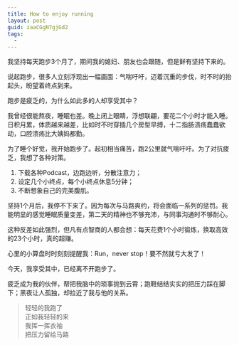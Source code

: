 ```yaml
---
title: How to enjoy running
layout: post
guid: zaaCGgN7gjGd2
tags:
  - 
---
```


我坚持每天跑步3个月了，期间我的媳妇、朋友也会跟随，但是鲜有坚持下来的。

说起跑步，很多人立刻浮现出一幅画面：气喘吁吁，迈着沉重的步伐，时不时的抬起头，盼望着终点到来。

跑步是疲乏的，为什么如此多的人却享受其中？

我曾经很能熬夜，睡眠也差。晚上闭上眼睛，浮想联翩，要花二个小时才能入睡。日积月累，体质越来越差，比如时不时穿插几个房型早搏，十二指肠溃疡蠢蠢欲动，口腔溃疡比大姨妈都勤。

为了睡个好觉，我开始跑步了。起初相当痛苦，跑2公里就气喘吁吁。为了对抗疲乏，我想了各种对策。

1. 下载各种Podcast，边跑边听，分散注意力；
2. 设定几个小终点，每个小终点休息5分钟；
3. 不断想象自己的完美腹肌。


坚持1个月后，我停不下来了。因为每次与马路爽约，将会面临一系列的惩罚。我能明显的感觉睡眠质量变差，第二天的精神也不够充沛，与同事沟通时不够耐心。

这种反差如此强烈，但凡有点智商的人都会想：每天花费1个小时锻炼，换取高效的23个小时，真的超赚。

心里的小算盘时时刻刻提醒我：Run，never stop！要不然就亏大发了！

今天，我享受其中，已经离不开跑步了。

疲乏成为我的伙伴，帮把我脑中的琐事抛到云霄；跑鞋结结实实的把压力踩在脚下；黑夜让人孤独，却拉近了我与他的关系。


>轻轻的我跑了  
>正如我轻轻的来  
>我挥一挥衣袖  
>把压力留给马路



